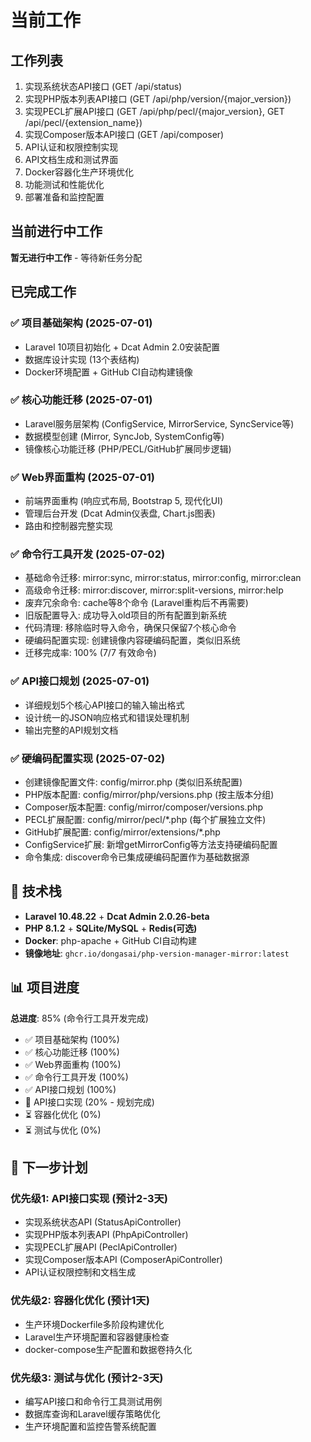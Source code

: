 # 当前工作

## 工作列表

1. 实现系统状态API接口 (GET /api/status)
2. 实现PHP版本列表API接口 (GET /api/php/version/{major_version})
3. 实现PECL扩展API接口 (GET /api/php/pecl/{major_version}, GET /api/pecl/{extension_name})
4. 实现Composer版本API接口 (GET /api/composer)
5. API认证和权限控制实现
6. API文档生成和测试界面
7. Docker容器化生产环境优化
8. 功能测试和性能优化
9. 部署准备和监控配置

## 当前进行中工作

**暂无进行中工作** - 等待新任务分配

## 已完成工作

### ✅ 项目基础架构 (2025-07-01)
- Laravel 10项目初始化 + Dcat Admin 2.0安装配置
- 数据库设计实现 (13个表结构)
- Docker环境配置 + GitHub CI自动构建镜像

### ✅ 核心功能迁移 (2025-07-01)
- Laravel服务层架构 (ConfigService, MirrorService, SyncService等)
- 数据模型创建 (Mirror, SyncJob, SystemConfig等)
- 镜像核心功能迁移 (PHP/PECL/GitHub扩展同步逻辑)

### ✅ Web界面重构 (2025-07-01)
- 前端界面重构 (响应式布局, Bootstrap 5, 现代化UI)
- 管理后台开发 (Dcat Admin仪表盘, Chart.js图表)
- 路由和控制器完整实现

### ✅ 命令行工具开发 (2025-07-02)
- 基础命令迁移: mirror:sync, mirror:status, mirror:config, mirror:clean
- 高级命令迁移: mirror:discover, mirror:split-versions, mirror:help
- 废弃冗余命令: cache等8个命令 (Laravel重构后不再需要)
- 旧版配置导入: 成功导入old项目的所有配置到新系统
- 代码清理: 移除临时导入命令，确保只保留7个核心命令
- 硬编码配置实现: 创建镜像内容硬编码配置，类似旧系统
- 迁移完成率: 100% (7/7 有效命令)

### ✅ API接口规划 (2025-07-01)
- 详细规划5个核心API接口的输入输出格式
- 设计统一的JSON响应格式和错误处理机制
- 输出完整的API规划文档

### ✅ 硬编码配置实现 (2025-07-02)
- 创建镜像配置文件: config/mirror.php (类似旧系统配置)
- PHP版本配置: config/mirror/php/versions.php (按主版本分组)
- Composer版本配置: config/mirror/composer/versions.php
- PECL扩展配置: config/mirror/pecl/*.php (每个扩展独立文件)
- GitHub扩展配置: config/mirror/extensions/*.php
- ConfigService扩展: 新增getMirrorConfig等方法支持硬编码配置
- 命令集成: discover命令已集成硬编码配置作为基础数据源

## 🔧 技术栈

- **Laravel 10.48.22** + **Dcat Admin 2.0.26-beta**
- **PHP 8.1.2** + **SQLite/MySQL** + **Redis(可选)**
- **Docker**: php-apache + GitHub CI自动构建
- **镜像地址**: `ghcr.io/dongasai/php-version-manager-mirror:latest`

## 📊 项目进度

**总进度**: 85% (命令行工具开发完成)

- ✅ 项目基础架构 (100%)
- ✅ 核心功能迁移 (100%)
- ✅ Web界面重构 (100%)
- ✅ 命令行工具开发 (100%)
- ✅ API接口规划 (100%)
- 🔄 API接口实现 (20% - 规划完成)
- ⏳ 容器化优化 (0%)
- ⏳ 测试与优化 (0%)

## 🎯 下一步计划

### 优先级1: API接口实现 (预计2-3天)
- 实现系统状态API (StatusApiController)
- 实现PHP版本列表API (PhpApiController)
- 实现PECL扩展API (PeclApiController)
- 实现Composer版本API (ComposerApiController)
- API认证权限控制和文档生成

### 优先级2: 容器化优化 (预计1天)
- 生产环境Dockerfile多阶段构建优化
- Laravel生产环境配置和容器健康检查
- docker-compose生产配置和数据卷持久化

### 优先级3: 测试与优化 (预计2-3天)
- 编写API接口和命令行工具测试用例
- 数据库查询和Laravel缓存策略优化
- 生产环境配置和监控告警系统配置
